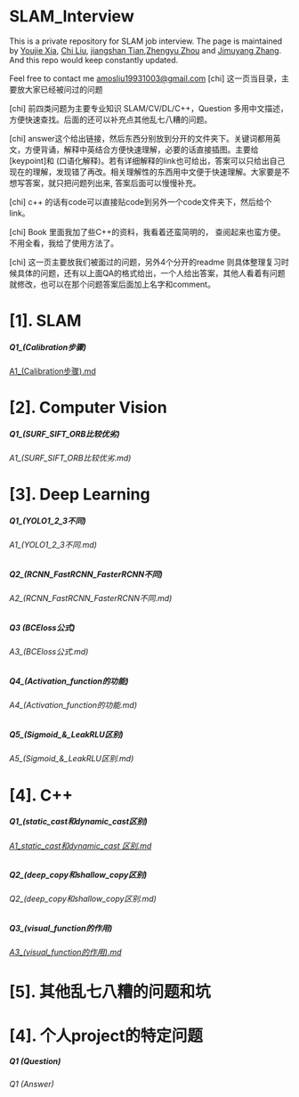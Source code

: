 # SLAM_Interview
This is a private repository for SLAM job interview. The page is maintained by [Youjie Xia](https://github.com/YoujieXia), [Chi Liu](https://github.com/AmosLewis), [jiangshan Tian](https://github.com/tianjiangshan),[Zhengyu Zhou](https://github.com/z78406) and [Jimuyang Zhang](https://github.com/Jimuyangz). And this repo would keep constantly updated. 

Feel free to contact me amosliu19931003@gmail.com
[chi] 这一页当目录，主要放大家已经被问过的问题

[chi] 前四类问题为主要专业知识 SLAM/CV/DL/C++，Question 多用中文描述，方便快速查找。后面的还可以补充点其他乱七八糟的问题。

[chi] answer这个给出链接，然后东西分别放到分开的文件夹下。关键词都用英文，方便背诵，解释中英结合方便快速理解，必要的话直接插图。主要给[keypoint]和 (口语化解释)。若有详细解释的link也可给出，答案可以只给出自己现在的理解，发现错了再改。相关理解性的东西用中文便于快速理解。大家要是不想写答案，就只把问题列出来, 答案后面可以慢慢补充。


[chi] c++ 的话有code可以直接贴code到另外一个code文件夹下，然后给个link。

[chi] Book 里面我加了些C++的资料，我看着还蛮简明的， 查阅起来也蛮方便。不用全看，我给了使用方法了。

[chi] 这一页主要放我们被面过的问题，另外4个分开的readme 则具体整理复习时候具体的问题，还有以上面QA的格式给出，一个人给出答案，其他人看着有问题就修改，也可以在那个问题答案后面加上名字和comment。

# [1]. SLAM
##### Q1_(Calibration步骤)
[A1_(Calibration步骤).md](/slam/A1_(Calibration步骤).md)


# [2]. Computer Vision
##### Q1_(SURF_SIFT_ORB比较优劣)
###### A1_(SURF_SIFT_ORB比较优劣.md)

# [3]. Deep Learning
##### Q1_(YOLO1_2_3不同)
###### A1_(YOLO1_2_3不同.md)
##### Q2_(RCNN_FastRCNN_FasterRCNN不同)
###### A2_(RCNN_FastRCNN_FasterRCNN不同.md)
##### Q3 (BCEloss公式)
###### A3_(BCEloss公式.md)
##### Q4_(Activation_function的功能)
###### A4_(Activation_function的功能.md)
##### Q5_(Sigmoid_&_LeakRLU区别)
###### A5_(Sigmoid_&_LeakRLU区别.md)

# [4]. C++
##### Q1_(static_cast和dynamic_cast区别)
###### [A1_static_cast和dynamic_cast 区别.md](/cpp/A1_static_cast和dynamic_cast区别.md)
##### Q2_(deep_copy和shallow_copy区别)
###### Q2_(deep_copy和shallow_copy区别.md)
##### Q3_(visual_function的作用)
###### [A3_(visual_function的作用).md](/cpp/A3_(visual_function的作用))

# [5]. 其他乱七八糟的问题和坑

# [4]. 个人project的特定问题
##### Q1 (Question)
###### Q1 (Answer)
